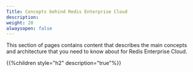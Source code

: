 ```yaml
---
Title: Concepts behind Redis Enterprise Cloud
description: 
weight: 20
alwaysopen: false
---
```

This section of pages contains content that describes the main concepts
and architecture that you need to know about for Redis Enterprise Cloud.

{{%children style="h2" description="true"%}}